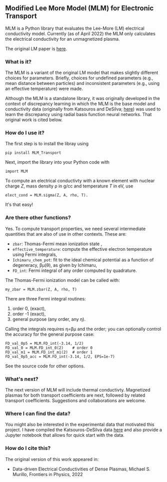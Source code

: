 ## Modified Lee More Model (MLM) for Electronic Transport

MLM is a Python library that evaluates the Lee-More (LM) electrical conductivity model. Currently (as of April 2022) the MLM only calculates the electrical conductivity for an unmagnetized plasma. 

The original LM paper is [here](https://aip.scitation.org/doi/10.1063/1.864744).

### What is it? 

The MLM is a variant of the original LM model that makes slightly different choices for parameters.  Briefly, choices for undefined parameters (e.g., mean distance between particles) and inconsistent parameters (e.g., using an effective temperature) were made. 

Although the MLM is a standalone library, it was originally developed in the context of discrepancy learning in which the MLM is the base model and conductivity data (originally from Katsouros and DeSilva; [here](https://journals.aps.org/pre/abstract/10.1103/PhysRevE.57.5945)) was used to learn the discrepancy using radial basis function neural networks. That original work is cited below.

### How do I use it? 

The first step is to install the libray using
```
pip install MLM_Transport
```

Next, import the library into your Python code with
```
import MLM
```

To compute an electrical conductivty with a known element with nuclear charge _Z_, mass density ρ in g/cc and temperature _T_ in eV, use
```
elect_cond = MLM.sigma(Z, A, rho, T).
```
It's that easy! 


### Are there other functions?

Yes. To compute transport properties, we need several intermediate quantities that are also of use in other contexts. These are:
* `zbar`: Thomas-Fermi mean ionization state <Z>,
* `effective_temperature`: compute the effective electron temperature using Fermi integrals,
* `Ichimaru_chem_pot`: fit to the ideal chemical potential as a function of degeneracy, βμ(θ), as given by Ichimaru,
* `FD_int`: Fermi integral of any order computed by quadrature.

The Thomas-Fermi ionization model can be called with:
```
my_zbar = MLM.zbar(Z, A, rho, T)
```
There are three Fermi integral routines:
1. order 0, (exact),
2. order -1 (exact), 
3. general purpose (any order, any η).

Calling the integrals requires η=βμ and the order; you can optionally control the accuracy for the general purpose case:
```
FD_val_0p5 = MLM.FD_int(-3.14, 1/2)
FD_val_0 = MLM.FD_int_0(2)    # order 0
FD_val_m1 = MLM.FD_int_m1(2)  # order 1
FD_val_0p5_acc = MLM.FD_int(-3.14, 1/2, EPS=1e-7)
```
See the source code for other options.

### What's next?

The next version of MLM will include thermal conductivty. Magnetized plasmas for both transport coefficients are next, followed by related transport coefficients. Suggestions and collaborations are welcome.


### Where I can find the data? 

You might also be interested in the experimental data that motivated this project. I have compiled the Katsouros-DeSilva data [here](https://github.com/MurilloGroupMSU/Dense-Plasma-Properties-Database/tree/master/database/DeSilvaKatsouros) and also provide a Jupyter notebook that allows for quick start with the data. 


### How do I cite this? 

The original version of this work appeared in:
* Data-driven Electrical Conductivities of Dense Plasmas, Michael S. Murillo, Frontiers in Physics, 2022

